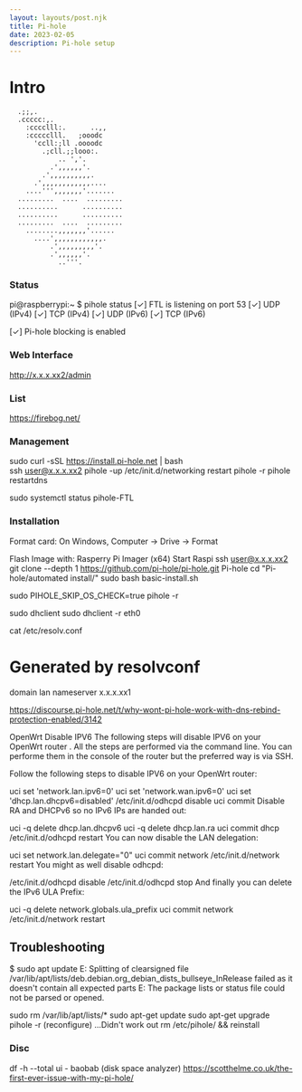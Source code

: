 ```yaml
---
layout: layouts/post.njk
title: Pi-hole
date: 2023-02-05
description: Pi-hole setup
---  
```

# Intro   

      .;;,.
      .ccccc:,.
        :cccclll:.      ..,,
        :ccccclll.   ;ooodc
          'ccll:;ll .oooodc
            .;cll.;;looo:.
                .. ','.
              .',,,,,,'.
            .',,,,,,,,,,.
          .',,,,,,,,,,,,....
        ....''',,,,,,,'.......
      .........  ....  .........
      ..........      ..........
      ..........      ..........
      .........  ....  .........
        ........,,,,,,,'......
          ....',,,,,,,,,,,,.
              .',,,,,,,,,'.
              .',,,,,,'.
                ..'''.




### Status

pi@raspberrypi:~ $ pihole status
  [✓] FTL is listening on port 53
     [✓] UDP (IPv4)
     [✓] TCP (IPv4)
     [✓] UDP (IPv6)
     [✓] TCP (IPv6)

  [✓] Pi-hole blocking is enabled


### Web Interface
http://x.x.x.xx2/admin


### List
https://firebog.net/


### Management
sudo curl -sSL https://install.pi-hole.net | bash  
ssh user@x.x.x.xx2
pihole -up
/etc/init.d/networking restart
pihole -r
pihole restartdns

sudo systemctl status pihole-FTL


### Installation
Format card: On Windows, Computer -> Drive -> Format

Flash Image with: Rasperry Pi Imager (x64)
Start Raspi
ssh user@x.x.x.xx2
git clone --depth 1 https://github.com/pi-hole/pi-hole.git Pi-hole
cd "Pi-hole/automated install/"
sudo bash basic-install.sh


sudo PIHOLE_SKIP_OS_CHECK=true pihole -r

sudo dhclient
sudo dhclient -r eth0

cat /etc/resolv.conf
# Generated by resolvconf
domain lan
nameserver x.x.x.xx1



https://discourse.pi-hole.net/t/why-wont-pi-hole-work-with-dns-rebind-protection-enabled/3142


OpenWrt Disable IPV6
The following steps will disable IPV6 on your OpenWrt router . All the steps are performed via the command line. You can performe them in the console of the router but the preferred way is via SSH.

Follow the following steps to disable IPV6 on your OpenWrt router:


uci set 'network.lan.ipv6=0'
uci set 'network.wan.ipv6=0'
uci set 'dhcp.lan.dhcpv6=disabled'
/etc/init.d/odhcpd disable
uci commit
Disable RA and DHCPv6 so no IPv6 IPs are handed out:


uci -q delete dhcp.lan.dhcpv6
uci -q delete dhcp.lan.ra
uci commit dhcp
/etc/init.d/odhcpd restart
You can now disable the LAN delegation:


uci set network.lan.delegate="0"
uci commit network
/etc/init.d/network restart
You might as well disable odhcpd:


/etc/init.d/odhcpd disable
/etc/init.d/odhcpd stop
And finally you can delete the IPv6 ULA Prefix:


uci -q delete network.globals.ula_prefix
uci commit network
/etc/init.d/network restart




## Troubleshooting

$ sudo apt update
E: Splitting of clearsigned file /var/lib/apt/lists/deb.debian.org_debian_dists_bullseye_InRelease failed as it doesn't contain all expected parts
E: The package lists or status file could not be parsed or opened.

sudo rm /var/lib/apt/lists/*
sudo apt-get update
sudo apt-get upgrade
pihole -r (reconfigure)
...Didn't work out
rm /etc/pihole/ && reinstall

### Disc 
df -h --total
ui - baobab (disk space analyzer)
https://scotthelme.co.uk/the-first-ever-issue-with-my-pi-hole/




